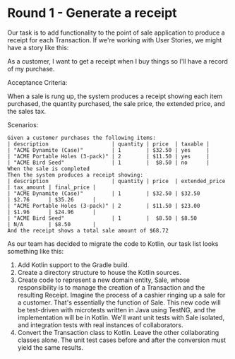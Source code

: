 # Round 1 - Generate a receipt

Our task is to add functionality to the point of sale application to produce a receipt for each Transaction. If we're working with User Stories, we might have a story like this:

As a customer, I want to get a receipt when I buy things so I'll have a record of my purchase.

Acceptance Criteria:

When a sale is rung up, the system produces a receipt showing each item purchased, the quantity purchased, the sale price, the extended price, and the sales tax. 

Scenarios:

```
Given a customer purchases the following items:
| description                    | quantity | price  | taxable |
| "ACME Dynamite (Case)"         | 1        | $32.50 | yes     |
| "ACME Portable Holes (3-pack)" | 2        | $11.50 | yes     |
| "ACME Bird Seed"               | 1        |  $8.50 | no      |
When the sale is completed
Then the system produces a receipt showing:
| description                    | quantity | price  | extended_price | tax_amount | final_price |
| "ACME Dynamite (Case)"         | 1        | $32.50 | $32.50         | $2.76      | $35.26      |
| "ACME Portable Holes (3-pack)" | 2        | $11.50 | $23.00         | $1.96      | $24.96      |
| "ACME Bird Seed"               | 1        |  $8.50 | $8.50          | N/A        | $8.50       |
And the receipt shows a total sale amount of $68.72
```

As our team has decided to migrate the code to Kotlin, our task list looks something like this:

1. Add Kotlin support to the Gradle build.
2. Create a directory structure to house the Kotlin sources.
3. Create code to represent a new domain entity, Sale, whose responsibility is to manage the creation of a Transaction and the resulting Receipt. Imagine the process of a cashier ringing up a sale for a customer. That's essentially the function of Sale. This new code will be test-driven with microtests written in Java using TestNG, and the implementation will be in Kotlin. We'll want unit tests with Sale isolated, and integration tests with real instances of collaborators.
4. Convert the Transaction class to Kotlin. Leave the other collaborating classes alone. The unit test cases before and after the conversion must yield the same results.

